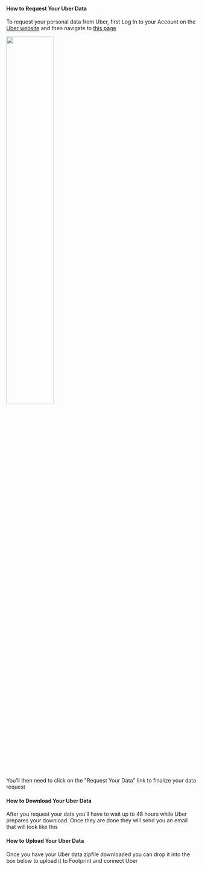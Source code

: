 #### How to Request Your Uber Data

To request your personal data from Uber, first Log In to your Account on the [Uber website](https://riders.uber.com/) and then navigate to [this page](https://accounts.uber.com/privacy/downloadyourdata)

<img src="/static/images/uber_request.png" width="50%">

You’ll then need to click on the "Request Your Data" link to finalize your data request

#### How to Download Your Uber Data

After you request your data you’ll have to wait up to 48 hours while Uber prepares your download. Once they are done they will send you an email that will look like this

#### How to Upload Your Uber Data

Once you have your Uber data zipfile downloaded you can drop it into the box below to upload it to Footprint and connect Uber
